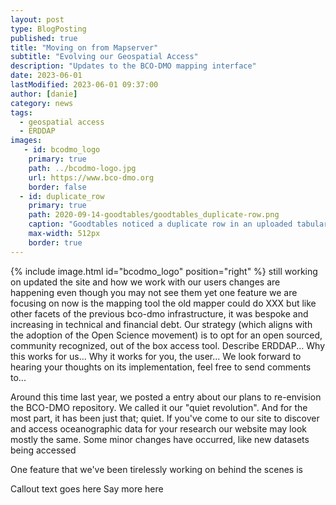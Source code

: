 ```yaml
---
layout: post
type: BlogPosting
published: true
title: "Moving on from Mapserver"
subtitle: "Evolving our Geospatial Access"
description: "Updates to the BCO-DMO mapping interface"
date: 2023-06-01
lastModified: 2023-06-01 09:37:00
author: [danie]
category: news
tags: 
  - geospatial access
  - ERDDAP
images:
   - id: bcodmo_logo
    primary: true
    path: ../bcodmo-logo.jpg
    url: https://www.bco-dmo.org
    border: false
  - id: duplicate_row
    primary: true
    path: 2020-09-14-goodtables/goodtables_duplicate-row.png
    caption: "Goodtables noticed a duplicate row in an uploaded tabular data file."
    max-width: 512px
    border: true
---
```


{% include image.html id="bcodmo_logo" position="right" %}
still working on updated the site and how we work with our users
changes are happening even though you may not see them yet
one feature we are focusing on now is the mapping tool
the old mapper could do XXX but like other facets of the previous bco-dmo infrastructure, it was bespoke and increasing in technical and 
financial debt. 
Our strategy (which aligns with the adoption of the Open Science movement) is to opt for an open sourced, community recognized, out of 
the box access tool.
Describe ERDDAP...
Why this works for us... 
Why it works for you, the user...
We look forward to hearing your thoughts on its implementation, feel free to send comments to...

Around this time last year, we posted a entry about our plans to re-envision the BCO-DMO repository. We called it our "quiet revolution". 
And for the most part, it has been just that; quiet. If you've come to our site to discover and access oceanographic data for your research
our website may look mostly the same. Some minor changes have occurred, like new datasets being accessed

One feature that we've been tirelessly working on behind the scenes is 


Callout text goes here<!--more--> Say more here
